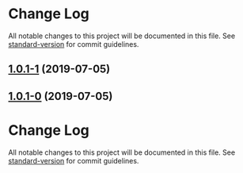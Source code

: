 # Change Log

All notable changes to this project will be documented in this file. See [standard-version](https://github.com/conventional-changelog/standard-version) for commit guidelines.

<a name="1.0.1-1"></a>
## [1.0.1-1](https://github.com/dperez3/oapi-generator/compare/v1.0.1-0...v1.0.1-1) (2019-07-05)



<a name="1.0.1-0"></a>
## [1.0.1-0](https://github.com/dperez3/oapi-generator/compare/v1.0.0...v1.0.1-0) (2019-07-05)



# Change Log

All notable changes to this project will be documented in this file. See [standard-version](https://github.com/conventional-changelog/standard-version) for commit guidelines.


